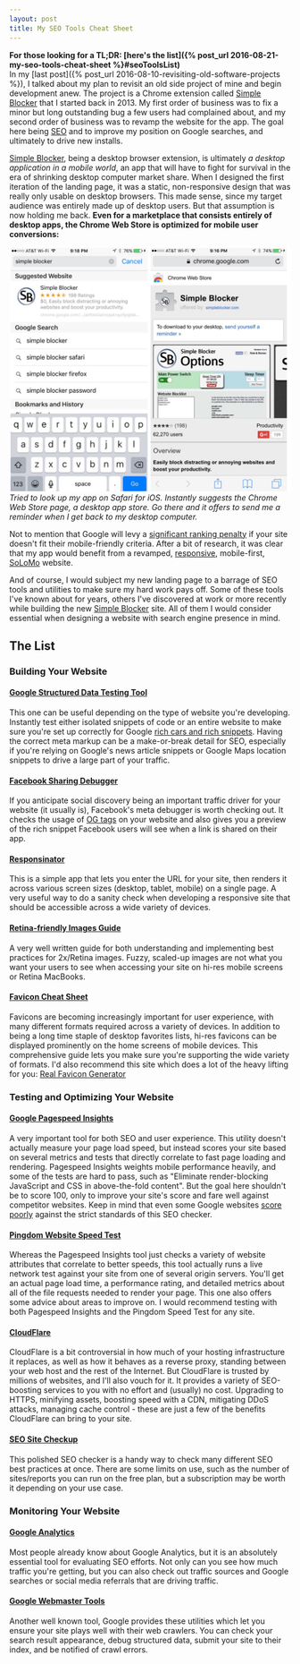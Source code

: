 ```yaml
---
layout: post
title: My SEO Tools Cheat Sheet
---
```

**For those looking for a TL;DR: [here's the list]({% post_url 2016-08-21-my-seo-tools-cheat-sheet %}#seoToolsList)** <br> In my [last post]({% post_url 2016-08-10-revisiting-old-software-projects %}), I talked about my plan to revisit an old side project of mine and begin development anew. The project is a Chrome extension called [Simple Blocker](http://simpleblocker.com/) that I started back in 2013. My first order of business was to fix a minor but long outstanding bug a few users had complained about, and my second order of business was to revamp the website for the app. The goal here being [SEO](https://en.wikipedia.org/wiki/Search_engine_optimization) and to improve my position on Google searches, and ultimately to drive new installs.

[Simple Blocker](http://simpleblocker.com/), being a desktop browser extension, is ultimately *a desktop application in a mobile world*, an app that will have to fight for survival in the era of shrinking desktop computer market share. When I designed the first iteration of the landing page, it was a static, non-responsive design that was really only usable on desktop browsers. This made sense, since my target audience was entirely made up of desktop users. But that assumption is now holding me back. **Even for a marketplace that consists entirely of desktop apps, the Chrome Web Store is optimized for mobile user conversions:**

![](/images/mobile-extension-discovery.jpg)
*Tried to look up my app on Safari for iOS. Instantly suggests the Chrome Web Store page, a desktop app store. Go there and it offers to send me a reminder when I get back to my desktop computer.*

Not to mention that Google will levy a [significant ranking penalty](https://www.sensiblemarketing.com/blog/google-penalty-for-non-mobile-sites) if your site doesn't fit their mobile-friendly criteria. After a bit of research, it was clear that my app would benefit from a revamped, [responsive](https://en.wikipedia.org/wiki/Responsive_web_design), mobile-first, [SoLoMo](https://www.youtube.com/watch?v=J-GVd_HLlps) website. 

And of course, I would subject my new landing page to a barrage of SEO tools and utilities to make sure my hard work pays off. Some of these tools I've known about for years, others I've discovered at work or more recently while building the new [Simple Blocker](http://simpleblocker.com/) site. All of them I would consider essential when designing a website with search engine presence in mind.

## <a name="seoToolsList"></a>The List

### Building Your Website

#### [Google Structured Data Testing Tool](https://search.google.com/structured-data/testing-tool)

This one can be useful depending on the type of website you're developing. Instantly test either isolated snippets of code or an entire website to make sure you're set up correctly for Google [rich cars and rich snippets](https://developers.google.com/search/docs/guides/mark-up-content). Having the correct meta markup can be a make-or-break detail for SEO, especially if you're relying on Google's news article snippets or Google Maps location snippets to drive a large part of your traffic. 

#### [Facebook Sharing Debugger](https://developers.facebook.com/tools/debug/)

If you anticipate social discovery being an important traffic driver for your website (it usually is), Facebook's meta debugger is worth checking out. It checks the usage of [OG tags](http://ogp.me/) on your website and also gives you a preview of the rich snippet Facebook users will see when a link is shared on their app.

#### [Responsinator](https://www.responsinator.com/)

This is a simple app that lets you enter the URL for your site, then renders it across various screen sizes (desktop, tablet, mobile) on a single page. A very useful way to do a sanity check when developing a responsive site that should be accessible across a wide variety of devices.

#### [Retina-friendly Images Guide](http://ivomynttinen.com/blog/a-guide-for-creating-a-better-retina-web)

A very well written guide for both understanding and implementing best practices for 2x/Retina images. Fuzzy, scaled-up images are not what you want your users to see when accessing your site on hi-res mobile screens or Retina MacBooks.

#### [Favicon Cheat Sheet](https://github.com/audreyr/favicon-cheat-sheet)

Favicons are becoming increasingly important for user experience, with many different formats required across a variety of devices. In addition to being a long time staple of desktop favorites lists, hi-res favicons can be displayed prominently on the home screens of mobile devices. This comprehensive guide lets you make sure you're supporting the wide variety of formats. I'd also recommend this site which does a lot of the heavy lifting for you: [Real Favicon Generator](http://realfavicongenerator.net/)

### Testing and Optimizing Your Website

#### [Google Pagespeed Insights](https://developers.google.com/speed/pagespeed/insights/)

A very important tool for both SEO and user experience. This utility doesn't actually measure your page load speed, but instead scores your site based on several metrics and tests that directly correlate to fast page loading and rendering. Pagespeed Insights weights mobile performance heavily, and some of the tests are hard to pass, such as "Eliminate render-blocking JavaScript and CSS in above-the-fold content". But the goal here shouldn't be to score 100, only to improve your site's score and fare well against competitor websites. Keep in mind that even some Google websites [score poorly](/images/google-news-pagespeed.png) against the strict standards of this SEO checker.

#### [Pingdom Website Speed Test](https://tools.pingdom.com/)

Whereas the Pagespeed Insights tool just checks a variety of website attributes that correlate to better speeds, this tool actually runs a live network test against your site from one of several origin servers. You'll get an actual page load time, a performance rating, and detailed metrics about all of the file requests needed to render your page. This one also offers some advice about areas to improve on. I would recommend testing with both Pagespeed Insights and the Pingdom Speed Test for any site.

#### [CloudFlare](https://www.cloudflare.com/)

CloudFlare is a bit controversial in how much of your hosting infrastructure it replaces, as well as how it behaves as a reverse proxy, standing between your web host and the rest of the Internet. But CloudFlare is trusted by millions of websites, and I'll also vouch for it. It provides a variety of SEO-boosting services to you with no effort and (usually) no cost. Upgrading to HTTPS, minifying assets, boosting speed with a CDN, mitigating DDoS attacks, managing cache control - these are just a few of the benefits CloudFlare can bring to your site. 

#### [SEO Site Checkup](http://seositecheckup.com/)

This polished SEO checker is a handy way to check many different SEO best practices at once. There are some limits on use, such as the number of sites/reports you can run on the free plan, but a subscription may be worth it depending on your use case.

### Monitoring Your Website

#### [Google Analytics](https://analytics.google.com/)

Most people already know about Google Analytics, but it is an absolutely essential tool for evaluating SEO efforts. Not only can you see how much traffic you're getting, but you can also check out traffic sources and Google searches or social media referrals that are driving traffic.

#### [Google Webmaster Tools](https://www.google.com/webmasters/tools/)

Another well known tool, Google provides these utilities which let you ensure your site plays well with their web crawlers. You can check your search result appearance, debug structured data, submit your site to their index, and be notified of crawl errors.
